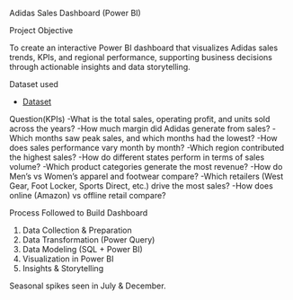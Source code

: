 Adidas Sales Dashboard (Power BI)

Project Objective

To create an interactive Power BI dashboard that visualizes Adidas sales trends, KPIs, and regional performance, supporting business decisions through actionable insights and data storytelling.

Dataset used

- <a href = "https://github.com/Bhavadharani1507/Adidas-Dashboard-in-Power-BI/blob/main/adidas%20dashboard.png">Dataset</a>

Question(KPIs)
-What is the total sales, operating profit, and units sold across the years?
-How much margin did Adidas generate from sales?
-Which months saw peak sales, and which months had the lowest?
-How does sales performance vary month by month?
-Which region contributed the highest sales?
-How do different states perform in terms of sales volume?
-Which product categories generate the most revenue?
-How do Men’s vs Women’s apparel and footwear compare?
-Which retailers (West Gear, Foot Locker, Sports Direct, etc.) drive the most sales?
-How does online (Amazon) vs offline retail compare?

Process Followed to Build Dashboard
1. Data Collection & Preparation
2. Data Transformation (Power Query)
3. Data Modeling (SQL + Power BI)
4. Visualization in Power BI
5. Insights & Storytelling



Seasonal spikes seen in July & December.
